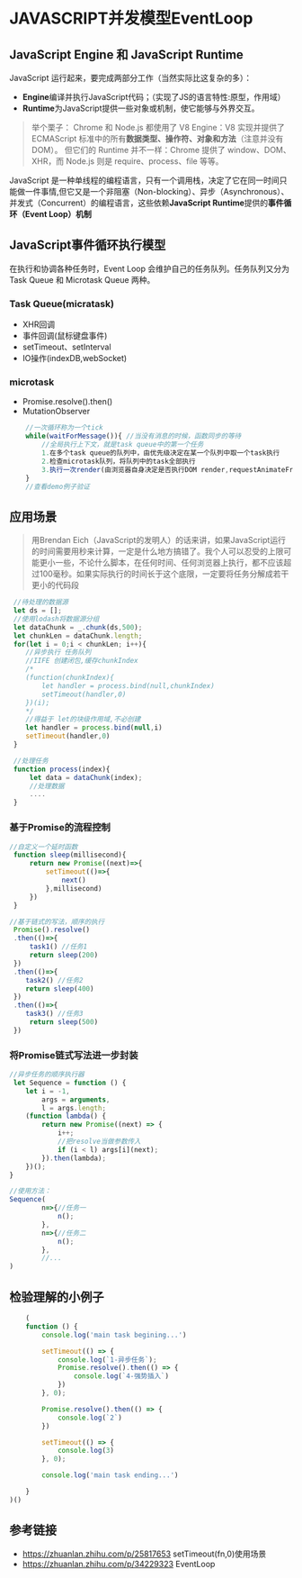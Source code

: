 # JAVASCRIPT并发模型EventLoop

## JavaScript Engine 和 JavaScript Runtime

JavaScript 运行起来，要完成两部分工作（当然实际比这复杂的多）：

- **Engine**编译并执行JavaScript代码；（实现了JS的语言特性:原型，作用域）
- **Runtime**为JavaScript提供一些对象或机制，使它能够与外界交互。

> 举个栗子：
Chrome 和 Node.js 都使用了 V8 Engine：V8 实现并提供了 ECMAScript 标准中的所有**数据类型、操作符、对象和方法**（注意并没有 DOM）。
但它们的 Runtime 并不一样：Chrome 提供了 window、DOM、XHR，而 Node.js 则是 require、process、file 等等。 

JavaScript 是一种单线程的编程语言，只有一个调用栈，决定了它在同一时间只能做一件事情,但它又是一个非阻塞（Non-blocking）、异步（Asynchronous）、并发式（Concurrent）的编程语言，这些依赖**JavaScript Runtime**提供的**事件循环（Event Loop）机制**

## JavaScript事件循环执行模型

在执行和协调各种任务时，Event Loop 会维护自己的任务队列。任务队列又分为 Task Queue 和 Microtask Queue 两种。
### Task Queue(micratask)
- XHR回调
- 事件回调(鼠标键盘事件)
- setTimeout、setInterval
- IO操作(indexDB,webSocket)

### microtask
- Promise.resolve().then()
- MutationObserver

```javascript
    //一次循环称为一个tick
    while(waitForMessage()){ //当没有消息的时候，函数同步的等待
        //全局执行上下文，就是task queue中的第一个任务
        1.在多个task queue的队列中，由优先级决定在某一个队列中取一个task执行
        2.检查microtask队列，将队列中的task全部执行
        3.执行一次render(由浏览器自身决定是否执行DOM render,requestAnimateFrame)
    }
    //查看demo例子验证
```




## 应用场景

> 用Brendan Eich（JavaScript的发明人）的话来讲，如果JavaScript运行的时间需要用秒来计算，一定是什么地方搞错了。我个人可以忍受的上限可 能更小一些，不论什么脚本，在任何时间、任何浏览器上执行，都不应该超过100毫秒。如果实际执行的时间长于这个底限，一定要将任务分解成若干更小的代码段

```javascript
 //待处理的数据源
 let ds = [];
 //使用lodash将数据源分组
 let dataChunk = _.chunk(ds,500);
 let chunkLen = dataChunk.length;
 for(let i = 0;i < chunkLen; i++){
    //异步执行 任务队列
    //IIFE 创建闭包,缓存chunkIndex
    /*
    (function(chunkIndex){
        let handler = process.bind(null,chunkIndex)
        setTimeout(handler,0)
    })(i);
    */
    //得益于 let的块级作用域,不必创建
    let handler = process.bind(null,i)
    setTimeout(handler,0)
 }

 //处理任务
 function process(index){
     let data = dataChunk(index);
     //处理数据
     ....
 }

```

### 基于Promise的流程控制
```javascript
//自定义一个延时函数
 function sleep(millisecond){
     return new Promise((next)=>{
         setTimeout(()=>{
             next()
         },millisecond)
     })
 }

//基于链式的写法，顺序的执行
 Promise().resolve()
 .then(()=>{
     task1() //任务1
     return sleep(200)
 })
 .then(()=>{
    task2() //任务2
    return sleep(400)
 })
 .then(()=>{
    task3() //任务3
     return sleep(500)
 })
```

### 将Promise链式写法进一步封装
```javascript
//异步任务的顺序执行器
 let Sequence = function () {
    let i = -1,
        args = arguments,
        l = args.length;
    (function lambda() {
        return new Promise((next) => {
            i++;
            //把resolve当做参数传入
            if (i < l) args[i](next);
        }).then(lambda);
    })();
}

//使用方法：
Sequence(
		n=>{//任务一
			n();
		},
		n=>{//任务二
			n();
        },
        //...
)

```

## 检验理解的小例子
```javascript
    (
    function () {
        console.log('main task begining...')

        setTimeout(() => {
            console.log(`1-异步任务`);
            Promise.resolve().then(() => {
                console.log(`4-强势插入`)
            })
        }, 0);

        Promise.resolve().then(() => {
            console.log(`2`)
        })

        setTimeout(() => {
            console.log(3)
        }, 0);

        console.log('main task ending...')

    }
)()
```
## 参考链接
* https://zhuanlan.zhihu.com/p/25817653 setTimeout(fn,0)使用场景
* https://zhuanlan.zhihu.com/p/34229323 EventLoop
